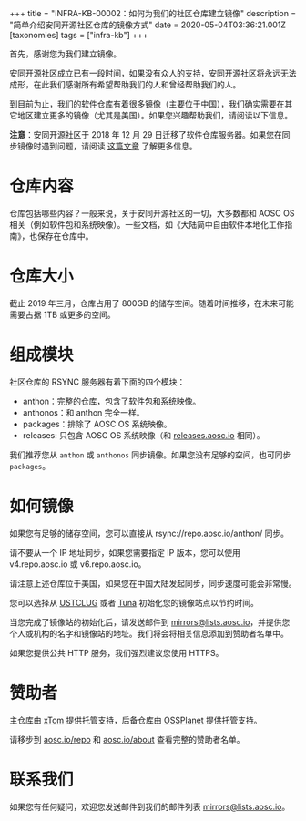 +++
title = "INFRA-KB-00002：如何为我们的社区仓库建立镜像"
description = "简单介绍安同开源社区仓库的镜像方式"
date = 2020-05-04T03:36:21.001Z
[taxonomies]
tags = ["infra-kb"]
+++

首先，感谢您为我们建立镜像。

安同开源社区成立已有一段时间，如果没有众人的支持，安同开源社区将永远无法成形，在此我们感谢所有希望帮助我们的人和曾经帮助我们的人。

到目前为止，我们的软件仓库有着很多镜像（主要位于中国），我们确实需要在其它地区建立更多的镜像（尤其是美国）。如果您兴趣帮助我们，请阅读以下信息。

**注意**：安同开源社区于 2018 年 12 月 29 日迁移了软件仓库服务器。如果您在同步镜像时遇到问题，请阅读 [这篇文章](@/developer/infrastructure/knowledge-base/00003-repository-migration.md) 了解更多信息。 

# 仓库内容

仓库包括哪些内容？一般来说，关于安同开源社区的一切，大多数都和 AOSC OS 相关（例如软件包和系统映像）。一些文档，如《大陆简中自由软件本地化工作指南》，也保存在仓库中。

# 仓库大小

截止 2019 年三月，仓库占用了 800GB 的储存空间。随着时间推移，在未来可能需要占据 1TB 或更多的空间。

# 组成模块

社区仓库的 RSYNC 服务器有着下面的四个模块：

- anthon：完整的仓库，包含了软件包和系统映像。
- anthonos：和 anthon 完全一样。
- packages：排除了 AOSC OS 系统映像。
- releases: 只包含 AOSC OS 系统映像（和 [releases.aosc.io](https://releases.aosc.io/) 相同）。

我们推荐您从 `anthon` 或 `anthonos` 同步镜像。如果您没有足够的空间，也可同步 `packages`。

# 如何镜像

如果您有足够的储存空间，您可以直接从 rsync://repo.aosc.io/anthon/ 同步。

请不要从一个 IP 地址同步，如果您需要指定 IP 版本，您可以使用 v4.repo.aosc.io 或 v6.repo.aosc.io。

请注意上述仓库位于美国，如果您在中国大陆发起同步，同步速度可能会非常慢。

您可以选择从 [USTCLUG](https://mirrors.ustc.edu.cn/) 或者 [Tuna](https://mirrors.tuna.tsinghua.edu.cn/) 初始化您的镜像站点以节约时间。

当您完成了镜像站的初始化后，请发送邮件到 [mirrors@lists.aosc.io](mailto:mirrors@lists.aosc.io)，并提供您个人或机构的名字和镜像站的地址。我们将会将相关信息添加到赞助者名单中。

如果您提供公共 HTTP 服务，我们强烈建议您使用 HTTPS。

# 赞助者

主仓库由 [xTom](https://xtom.com) 提供托管支持，后备仓库由 [OSSPlanet](http://ossplanet.net/) 提供托管支持。

请移步到 [aosc.io/repo](https://aosc.io/repo) 和 [aosc.io/about](https://aosc.io/about) 查看完整的赞助者名单。

# 联系我们

如果您有任何疑问，欢迎您发送邮件到我们的邮件列表 [mirrors@lists.aosc.io](mailto:mirrors@lists.aosc.io)。
